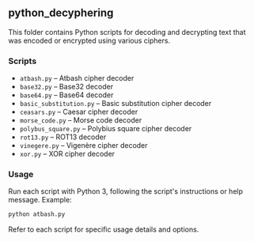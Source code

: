 ## python_decyphering

This folder contains Python scripts for decoding and decrypting text that was encoded or encrypted using various ciphers.

### Scripts
- `atbash.py` – Atbash cipher decoder
- `base32.py` – Base32 decoder
- `base64.py` – Base64 decoder
- `basic_substitution.py` – Basic substitution cipher decoder
- `ceasars.py` – Caesar cipher decoder
- `morse_code.py` – Morse code decoder
- `polybus_square.py` – Polybius square cipher decoder
- `rot13.py` – ROT13 decoder
- `vinegere.py` – Vigenère cipher decoder
- `xor.py` – XOR cipher decoder

### Usage
Run each script with Python 3, following the script's instructions or help message. Example:

```sh
python atbash.py
```

Refer to each script for specific usage details and options.